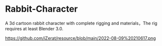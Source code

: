 # Rabbit-Character
A 3d cartoon rabbit character with complete rigging and materials，The rig requires at least Blender 3.0.

https://github.com/iZerat/resource/blob/main/2022-08-09%20210617.png
